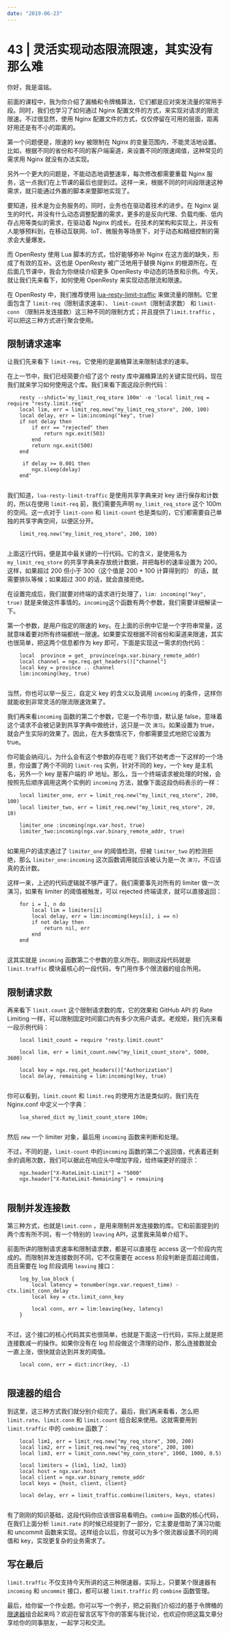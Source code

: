 ```yaml
---
date: "2019-06-23"
---  
```

      
# 43 | 灵活实现动态限流限速，其实没有那么难
你好，我是温铭。

前面的课程中，我为你介绍了漏桶和令牌桶算法，它们都是应对突发流量的常用手段。同时，我们也学习了如何通过 Nginx 配置文件的方式，来实现对请求的限流限速。不过很显然，使用 Nginx 配置文件的方式，仅仅停留在可用的层面，距离好用还是有不小的距离的。

第一个问题便是，限速的 key 被限制在 Nginx 的变量范围内，不能灵活地设置。比如，根据不同的省份和不同的客户端渠道，来设置不同的限速阈值，这种常见的需求用 Nginx 就没有办法实现。

另外一个更大的问题是，不能动态地调整速率，每次修改都需要重载 Nginx 服务，这一点我们在上节课的最后也提到过。这样一来，根据不同的时间段限速这种需求，就只能通过外置的脚本来蹩脚地实现了。

要知道，技术是为业务服务的，同时，业务也在驱动着技术的进步。在 Nginx 诞生的时代，并没有什么动态调整配置的需求，更多的是反向代理、负载均衡、低内存占用等类似的需求，在驱动着 Nginx 的成长。在技术的架构和实现上，并没有人能够预料到，在移动互联网、IoT、微服务等场景下，对于动态和精细控制的需求会大量爆发。

而 OpenResty 使用 Lua 脚本的方式，恰好能够弥补 Nginx 在这方面的缺失，形成了有效的互补。这也是 OpenResty 被广泛地用于替换 Nginx 的根源所在。在后面几节课中，我会为你继续介绍更多 OpenResty 中动态的场景和示例。今天，就让我们先来看下，如何使用 OpenResty 来实现动态限流和限速。

<!-- [[[read_end]]] -->

在 OpenResty 中，我们推荐使用 [lua-resty-limit-traffic](https://github.com/openresty/lua-resty-limit-traffic) 来做流量的限制。它里面包含了 `limit-req`（限制请求速率）、 `limit-count`（限制请求数） 和 `limit-conn` （限制并发连接数）这三种不同的限制方式；并且提供了`limit.traffic` ，可以把这三种方式进行聚合使用。

## 限制请求速率

让我们先来看下 `limit-req`，它使用的是漏桶算法来限制请求的速率。

在上一节中，我们已经简要介绍了这个 resty 库中漏桶算法的关键实现代码，现在我们就来学习如何使用这个库。我们来看下面这段示例代码：

```
    resty --shdict='my_limit_req_store 100m' -e 'local limit_req = require "resty.limit.req"
    local lim, err = limit_req.new("my_limit_req_store", 200, 100)
    local delay, err = lim:incoming("key", true)
    if not delay then
        if err == "rejected" then
            return ngx.exit(503)
        end
        return ngx.exit(500)
    end
    
     if delay >= 0.001 then
        ngx.sleep(delay)
    end'
    

```

我们知道，`lua-resty-limit-traffic` 是使用共享字典来对 key 进行保存和计数的，所以在使用 `limit-req` 前，我们需要先声明 `my_limit_req_store` 这个 100m 的空间。这一点对于 `limit-conn` 和 `limit-count` 也是类似的，它们都需要自己单独的共享字典空间，以便区分开。

```
    limit_req.new("my_limit_req_store", 200, 100)
    

```

上面这行代码，便是其中最关键的一行代码。它的含义，是使用名为 `my_limit_req_store` 的共享字典来存放统计数据，并把每秒的速率设置为 200。这样，如果超过 200 但小于 300（这个值是 200 + 100 计算得到的） 的话，就需要排队等候；如果超过 300 的话，就会直接拒绝。

在设置完成后，我们就要对终端的请求进行处理了，`lim: incoming("key", true)` 就是来做这件事情的。`incoming`这个函数有两个参数，我们需要详细解读一下。

第一个参数，是用户指定的限速的 key。在上面的示例中它是一个字符串常量，这就意味着要对所有终端都统一限速。如果要实现根据不同省份和渠道来限速，其实也很简单，把这两个信息都作为 key 即可，下面是实现这一需求的伪代码：

```
    local  province = get_ province(ngx.var.binary_remote_addr)
    local channel = ngx.req.get_headers()["channel"]
    local key = province .. channel
    lim:incoming(key, true)
    

```

当然，你也可以举一反三，自定义 key 的含义以及调用 `incoming` 的条件，这样你就能收到非常灵活的限流限速效果了。

我们再来看`incoming` 函数的第二个参数，它是一个布尔值，默认是 false，意味着这个请求不会被记录到共享字典中做统计，这只是一次 `演习`。如果设置为 true，就会产生实际的效果了。因此，在大多数情况下，你都需要显式地把它设置为 true。

你可能会纳闷儿，为什么会有这个参数的存在呢？我们不妨考虑一下这样的一个场景，你设置了两个不同的 `limit-req` 实例，针对不同的 key，一个 key 是主机名，另外一个 key 是客户端的 IP 地址。那么，当一个终端请求被处理的时候，会按照先后顺序调用这两个实例的 `incoming` 方法，就像下面这段伪码表示的一样：

```
    local limiter_one, err = limit_req.new("my_limit_req_store", 200, 100)
    local limiter_two, err = limit_req.new("my_limit_req_store", 20, 10)
    
    limiter_one :incoming(ngx.var.host, true)
    limiter_two:incoming(ngx.var.binary_remote_addr, true)
    

```

如果用户的请求通过了 `limiter_one` 的阈值检测，但被 `limiter_two` 的检测拒绝，那么 `limiter_one:incoming` 这次函数调用就应该被认为是一次 `演习`，不应该真的去计数。

这样一来，上述的代码逻辑就不够严谨了。我们需要事先对所有的 limiter 做一次演习，如果有 limiter 的阈值被触发，可以 rejected 终端请求，就可以直接返回：

```
    for i = 1, n do
        local lim = limiters[i]
        local delay, err = lim:incoming(keys[i], i == n)
        if not delay then
            return nil, err
        end
    end
    

```

这其实就是 `incoming` 函数第二个参数的意义所在。刚刚这段代码就是 `limit.traffic` 模块最核心的一段代码，专门用作多个限流器的组合所用。

## 限制请求数

再来看下 `limit.count` 这个限制请求数的库，它的效果和 GitHub API 的 Rate Limiting 一样，可以限制固定时间窗口内有多少次用户请求。老规矩，我们先来看一段示例代码：

```
    local limit_count = require "resty.limit.count"
    
    local lim, err = limit_count.new("my_limit_count_store", 5000, 3600)
    
    local key = ngx.req.get_headers()["Authorization"]
    local delay, remaining = lim:incoming(key, true)
    

```

你可以看到，`limit.count` 和 `limit.req` 的使用方法是类似的，我们先在 Nginx.conf 中定义一个字典：

```
    lua_shared_dict my_limit_count_store 100m;
    

```

然后 `new` 一个 limiter 对象，最后用 `incoming` 函数来判断和处理。

不过，不同的是，`limit-count` 中的`incoming` 函数的第二个返回值，代表着还剩余的调用次数，我们可以据此在响应头中增加字段，给终端更好的提示：

```
    ngx.header["X-RateLimit-Limit"] = "5000"
    ngx.header["X-RateLimit-Remaining"] = remaining
    

```

## 限制并发连接数

第三种方式，也就是`limit.conn` ，是用来限制并发连接数的库。它和前面提到的两个库有所不同，有一个特别的 `leaving` API，这里我来简单介绍下。

前面所讲的限制请求速率和限制请求数，都是可以直接在 access 这一个阶段内完成的。而限制并发连接数则不同，它不仅需要在 access 阶段判断是否超过阈值，而且需要在 log 阶段调用 `leaving` 接口：

```
    log_by_lua_block {
        local latency = tonumber(ngx.var.request_time) - ctx.limit_conn_delay
        local key = ctx.limit_conn_key
    
        local conn, err = lim:leaving(key, latency)
    }
    

```

不过，这个接口的核心代码其实也很简单，也就是下面这一行代码，实际上就是把连接数减一的操作。如果你没有在 log 阶段做这个清理的动作，那么连接数就会一直上涨，很快就会达到并发的阈值。

```
    local conn, err = dict:incr(key, -1)
    

```

## 限速器的组合

到这里，这三种方式我们就分别介绍完了。最后，我们再来看看，怎么把 `limit.rate`、`limit.conn` 和 `limit.count` 组合起来使用。这就需要用到 `limit.traffic` 中的 `combine` 函数了：

```
    local lim1, err = limit_req.new("my_req_store", 300, 200)
    local lim2, err = limit_req.new("my_req_store", 200, 100)
    local lim3, err = limit_conn.new("my_conn_store", 1000, 1000, 0.5)
    
    local limiters = {lim1, lim2, lim3}
    local host = ngx.var.host
    local client = ngx.var.binary_remote_addr
    local keys = {host, client, client}
    
    local delay, err = limit_traffic.combine(limiters, keys, states)
    

```

有了刚刚的知识基础，这段代码你应该很容易看明白。`combine` 函数的核心代码，在我们上面分析 `limit.rate` 的时候已经提到了一部分，它主要是借助了演习功能和 uncommit 函数来实现。这样组合以后，你就可以为多个限流器设置不同的阈值和 key，实现更复杂的业务需求了。

## 写在最后

`limit.traffic` 不仅支持今天所讲的这三种限速器，实际上，只要某个限速器有 `incoming` 和 `uncommit` 接口，都可以被 `limit.traffic` 的 `combine` 函数管理。

最后，给你留一个作业题。你可以写一个例子，把之前我们介绍过的基于令牌桶的[限速器](https://github.com/upyun/lua-resty-limit-rate)组合起来吗？欢迎在留言区写下你的答案与我讨论，也欢迎你把这篇文章分享给你的同事朋友，一起学习和交流。